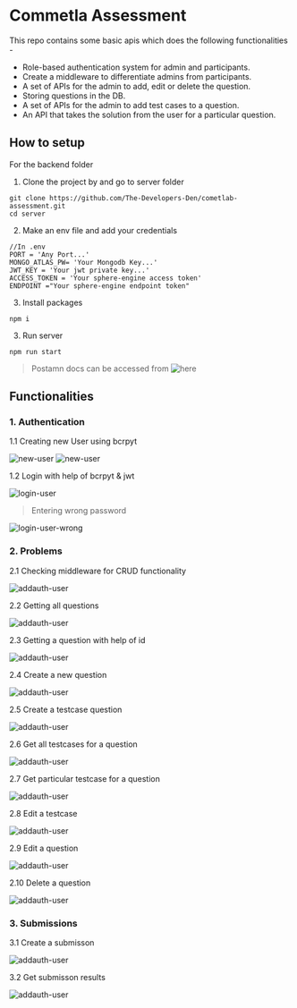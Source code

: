 # Commetla Assessment

This repo contains some basic apis which does the following functionalities -

- Role-based authentication system for admin and participants.
- Create a middleware to differentiate admins from participants.
- A set of APIs for the admin to add, edit or delete the question.
- Storing questions in the DB.
- A set of APIs for the admin to add test cases to a question.
- An API that takes the solution from the user for a particular question.

## How to setup

For the backend folder

1. Clone the project by and go to server folder<br>

```
git clone https://github.com/The-Developers-Den/cometlab-assessment.git
cd server
```

2. Make an env file and add your credentials

```
//In .env
PORT = 'Any Port...'
MONGO_ATLAS_PW= 'Your Mongodb Key...'
JWT_KEY = 'Your jwt private key...'
ACCESS_TOKEN = 'Your sphere-engine access token'
ENDPOINT ="Your sphere-engine endpoint token"
```

3. Install packages

```
npm i
```

3. Run server

```
npm run start
```

> Postamn docs can be accessed from ![here](https://www.postman.com/navigation-observer-59279834/workspace/public-workspace/collection/23083258-d874e954-2c51-4eff-96e0-b51719d868af?action=share&creator=23083258)

## Functionalities

### 1. Authentication

1.1 Creating new User using bcrpyt <br>

![new-user](assets/signup.png)
![new-user](assets/signup1.png)

1.2 Login with help of bcrpyt & jwt <br>

![login-user](assets/login.png)

> Entering wrong password

![login-user-wrong](assets/login-wrong.png)

### 2. Problems

2.1 Checking middleware for CRUD functionality <br>

![addauth-user](assets/checkauth.png)

2.2 Getting all questions <br>

![addauth-user](assets/get-all-q.png)

2.3 Getting a question with help of id <br>

![addauth-user](assets/get-p-q.png)

2.4 Create a new question <br>

![addauth-user](assets/create-q.png)

2.5 Create a testcase question <br>

![addauth-user](assets/create-test.png)

2.6 Get all testcases for a question <br>

![addauth-user](assets/all-test.png)

2.7 Get particular testcase for a question <br>

![addauth-user](assets/p-testcase.png)

2.8 Edit a testcase <br>

![addauth-user](assets/edit-t.png)

2.9 Edit a question <br>

![addauth-user](assets/edit-q.png)

2.10 Delete a question <br>

![addauth-user](assets/del-q.png)

### 3. Submissions

3.1 Create a submisson <br>

![addauth-user](assets/create-sub.png)

3.2 Get submisson results <br>

![addauth-user](assets/sub-r.png)
